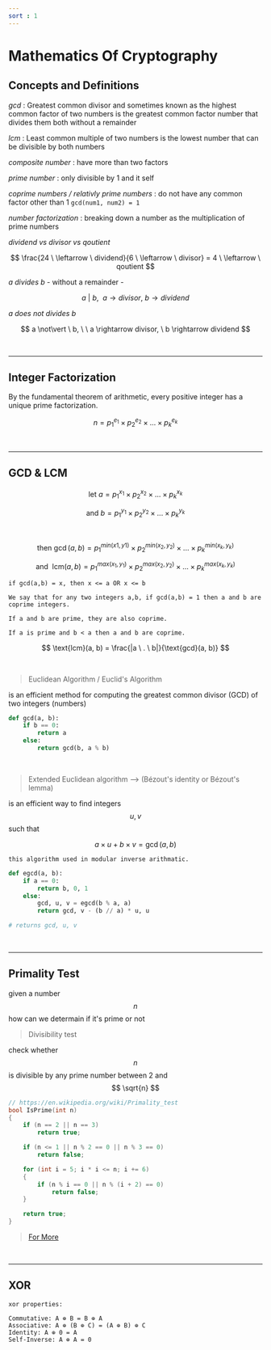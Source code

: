 ```yaml
---
sort : 1
---
```


<style>
span {
	markdown: "1";
}
</style>


# Mathematics Of Cryptography

## Concepts and Definitions

*gcd* : Greatest common divisor and sometimes known as the highest common factor of two numbers is the greatest common factor number that divides them both without a remainder

*lcm* : Least common multiple of two numbers is the lowest number that can be divisible by both numbers

*composite number* : have more than two factors

*prime number* : only divisible by 1 and it self

*coprime numbers / relativly prime numbers* : do not have any common factor other than 1 `gcd(num1, num2) = 1`

*number factorization* : breaking down a number as the multiplication of prime numbers 

*dividend vs divisor vs qoutient*

<span> $$ \frac{24 \ \leftarrow  \ dividend}{6 \ \leftarrow \ divisor} = 4 \ \leftarrow \ qoutient $$ </span>

*a divides b* - without a remainder -

<span> $$ a \ \vert \ b, \ \ a \rightarrow divisor, \ b \rightarrow dividend $$ </span>

*a does not divides b* 

<span> $$ a \not\vert \ b, \ \ a \rightarrow divisor, \ b \rightarrow dividend $$ </span>


<br>

---

## Integer Factorization

By the fundamental theorem of arithmetic, every positive integer has a unique prime factorization.  

<span> $$ n = p_1^{e_1} \times p_2^{e_2} \times ... \times p_k^{e_k} $$ </span>



<br>

---

## GCD & LCM

<span> $$ \text{let} \ a = p_1^{x_1} \times p_2^{x_2} \times ... \times p_k^{x_k} $$ </span>

<span> $$ \text{and} \ b = p_1^{y_1} \times p_2^{y_2} \times ... \times p_k^{y_k} $$ </span>

<br>

<span> $$ \text{then} \ \gcd(a, b) = p_1^{min(x1, y1)} \times p_2^{min(x_2, y_2)} \times ... \times p_k^{min(x_k, y_k)} $$ </span>

<span> $$ \text{and } \ \text{lcm}(a, b) = p_1^{max(x_1, y_1)} \times p_2^{max(x_2, y_2)} \times ... \times p_k^{max(x_k, y_k)} $$ </span>


```note
if gcd(a,b) = x, then x <= a OR x <= b  
```


```note
We say that for any two integers a,b, if gcd(a,b) = 1 then a and b are coprime integers.

If a and b are prime, they are also coprime. 

If a is prime and b < a then a and b are coprime.
```


<span> $$ \text{lcm}(a, b) = \frac{|a \ . \ b|}{\text{gcd}(a, b)} $$ </span>


<br>

> Euclidean Algorithm / Euclid's Algorithm

is an efficient method for computing the greatest common divisor (GCD) of two integers (numbers)

```python
def gcd(a, b):
    if b == 0:
        return a
    else:
        return gcd(b, a % b)
```

<br>

>  Extended Euclidean algorithm  -->  (Bézout's identity or Bézout's lemma)

is an efficient way to find integers <span> $$ u, v $$ </span> such that

<span> $$ a \times u + b \times v = \gcd(a,b) $$ </span>


```note
this algorithm used in modular inverse arithmatic.
```

```python
def egcd(a, b):
    if a == 0:
        return b, 0, 1
    else:
        gcd, u, v = egcd(b % a, a)
        return gcd, v - (b // a) * u, u

# returns gcd, u, v 
```












<br>

---

## Primality Test

given a number <span> $$ n $$ </span> how can we determain if it's prime or not

> Divisibility test

check whether <span> $$ n $$ </span> is divisible by any prime number between 2 and <span> $$ \sqrt{n} $$ </span>

```cpp
// https://en.wikipedia.org/wiki/Primality_test
bool IsPrime(int n)
{
    if (n == 2 || n == 3)
        return true;

    if (n <= 1 || n % 2 == 0 || n % 3 == 0)
        return false;

    for (int i = 5; i * i <= n; i += 6)
    {
        if (n % i == 0 || n % (i + 2) == 0)
            return false;
    }

    return true;
}
```

> [For More](https://en.wikipedia.org/wiki/Primality_test)





<br>

---

## XOR 

```note
xor properties:

Commutative: A ⊕ B = B ⊕ A
Associative: A ⊕ (B ⊕ C) = (A ⊕ B) ⊕ C
Identity: A ⊕ 0 = A
Self-Inverse: A ⊕ A = 0 
```
